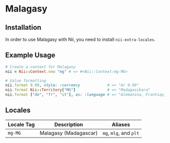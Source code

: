 <!-- This file has been generated. Source: languages/_template.md.erb -->

# Malagasy

## Installation

In order to use Malagasy with Nii, you need to install `nii-extra-locales`.

## Example Usage

``` ruby
# Create a context for Malagasy
nii = Nii::Context.new "mg" # => #<Nii::Context:mg-MG>

# Value formatting
nii.format 9.99, style: :currency            # => "Ar 9.99"
nii.format Nii::Territory["MG"]              # => "Madagasikara"
nii.format ["de", "fr", "it"], as: :language # => "Alemanina, Frantsay, Italianina"
```


## Locales

<table>
  <thead>
    <tr>
      <th>Locale Tag</th>
      <th>Description</th>
      <th>Aliases</th>
    </tr>
  </thead>
  <tbody>
    <tr>
      <td><code>mg-MG</code></td>
      <td>Malagasy (Madagascar)</td>
      <td><code>mg</code>, <code>mlg</code>, and <code>plt</code></td>
    </tr>
  </tbody>
</table>

